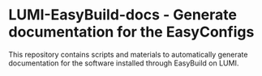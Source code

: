 # LUMI-EasyBuild-docs - Generate documentation for the EasyConfigs

This repository contains scripts and materials to automatically generate
documentation for the software installed through EasyBuild on LUMI.

